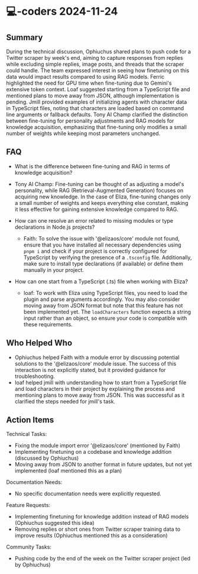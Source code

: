 # 💻-coders 2024-11-24

## Summary

During the technical discussion, Ophiuchus shared plans to push code for a Twitter scraper by week's end, aiming to capture responses from replies while excluding simple replies, image posts, and threads that the scraper could handle. The team expressed interest in seeing how finetuning on this data would impact results compared to using RAG models. Ferric highlighted the need for GPU time when fine-tuning due to Gemini's extensive token context. Loaf suggested starting from a TypeScript file and mentioned plans to move away from JSON, although implementation is pending. Jmill provided examples of initializing agents with character data in TypeScript files, noting that characters are loaded based on command line arguments or fallback defaults. Tony AI Champ clarified the distinction between fine-tuning for personality adjustments and RAG models for knowledge acquisition, emphasizing that fine-tuning only modifies a small number of weights while keeping most parameters unchanged.

## FAQ

- What is the difference between fine-tuning and RAG in terms of knowledge acquisition?
- Tony AI Champ: Fine-tuning can be thought of as adjusting a model's personality, while RAG (Retrieval-Augmented Generation) focuses on acquiring new knowledge. In the case of Eliza, fine-tuning changes only a small number of weights and keeps everything else constant, making it less effective for gaining extensive knowledge compared to RAG.

- How can one resolve an error related to missing modules or type declarations in Node.js projects?

    - Faith: To solve the issue with '@elizaos/core' module not found, ensure that you have installed all necessary dependencies using `pnpm i` and check if your project is correctly configured for TypeScript by verifying the presence of a `.tsconfig` file. Additionally, make sure to install type declarations (if available) or define them manually in your project.

- How can one start from a TypeScript (.ts) file when working with Eliza?
    - loaf: To work with Eliza using TypeScript files, you need to load the plugin and parse arguments accordingly. You may also consider moving away from JSON format but note that this feature has not been implemented yet. The `loadCharacters` function expects a string input rather than an object, so ensure your code is compatible with these requirements.

## Who Helped Who

- Ophiuchus helped Faith with a module error by discussing potential solutions to the '@elizaos/core' module issue. The success of this interaction is not explicitly stated, but it provided guidance for troubleshooting.
- loaf helped jmill with understanding how to start from a TypeScript file and load characters in their project by explaining the process and mentioning plans to move away from JSON. This was successful as it clarified the steps needed for jmill's task.

## Action Items

Technical Tasks:

- Fixing the module import error '@elizaos/core' (mentioned by Faith)
- Implementing finetuning on a codebase and knowledge addition (discussed by Ophiuchus)
- Moving away from JSON to another format in future updates, but not yet implemented (loaf mentioned this as a plan)

Documentation Needs:

- No specific documentation needs were explicitly requested.

Feature Requests:

- Implementing finetuning for knowledge addition instead of RAG models (Ophiuchus suggested this idea)
- Removing replies or short ones from Twitter scraper training data to improve results (Ophiuchus mentioned this as a consideration)

Community Tasks:

- Pushing code by the end of the week on the Twitter scraper project (led by Ophiuchus)
